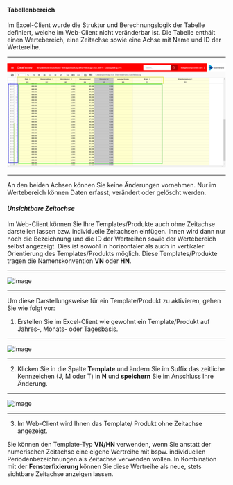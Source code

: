 #### Tabellenbereich

Im Excel-Client wurde die Struktur und Berechnungslogik der Tabelle definiert, welche im Web-Client nicht veränderbar ist. Die Tabelle enthält einen Wertebereich, eine Zeitachse sowie eine Achse mit Name und ID der Wertereihe.

---
![](/Pictures/Web-Client/Produkt/Aufbau/Tabellenbereich/tabellenbereich_1.png)

---

An den beiden Achsen können Sie keine Änderungen vornehmen. Nur im Wertebereich können Daten erfasst, verändert oder gelöscht werden.

#### *Unsichtbare Zeitachse*

Im Web-Client können Sie Ihre Templates/Produkte auch ohne Zeitachse darstellen lassen bzw. individuelle Zeitachsen einfügen. Ihnen wird dann nur noch die Bezeichnung und die ID der Wertreihen sowie der Wertebereich selbst angezeigt. Dies ist sowohl in horizontaler als auch in vertikaler Orientierung des Templates/Produkts möglich. Diese Templates/Produkte tragen die Namenskonvention **VN** oder **HN**.

---
![image](https://cloud.githubusercontent.com/assets/24932405/26679324/d8038540-46d4-11e7-8331-e96e3055e867.png)

---

Um diese Darstellungsweise für ein Template/Produkt zu aktivieren, gehen Sie wie folgt vor:

1) Erstellen Sie im Excel-Client wie gewohnt ein Template/Produkt auf Jahres-, Monats- oder Tagesbasis.

---
![image](https://cloud.githubusercontent.com/assets/24932405/26679586/1310824a-46d6-11e7-9f52-9cee48cc4e8b.png)

---

2) Klicken Sie in die Spalte **Template** und ändern Sie im Suffix das zeitliche Kennzeichen (J, M oder T) in **N** und **speichern** Sie im Anschluss Ihre Änderung.

---
![image](https://cloud.githubusercontent.com/assets/24932405/26679714/95b129a2-46d6-11e7-96c4-345ee4b861f7.png)

---

3) Im Web-Client wird Ihnen das Template/ Produkt ohne Zeitachse angezeigt.

Sie können den Template-Typ **VN/HN** verwenden, wenn Sie anstatt der numerischen Zeitachse eine eigene Wertreihe mit bspw. individuellen Periodenbezeichnungen als Zeitachse verwenden wollen. In Kombination mit der **Fensterfixierung** können Sie diese Wertreihe als neue, stets sichtbare Zeitachse anzeigen lassen.